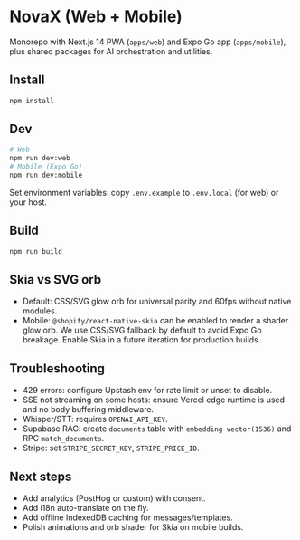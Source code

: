 # NovaX (Web + Mobile)

Monorepo with Next.js 14 PWA (`apps/web`) and Expo Go app (`apps/mobile`), plus shared packages for AI orchestration and utilities.

## Install

```bash
npm install
```

## Dev

```bash
# Web
npm run dev:web
# Mobile (Expo Go)
npm run dev:mobile
```

Set environment variables: copy `.env.example` to `.env.local` (for web) or your host.

## Build

```bash
npm run build
```

## Skia vs SVG orb
- Default: CSS/SVG glow orb for universal parity and 60fps without native modules.
- Mobile: `@shopify/react-native-skia` can be enabled to render a shader glow orb. We use CSS/SVG fallback by default to avoid Expo Go breakage. Enable Skia in a future iteration for production builds.

## Troubleshooting
- 429 errors: configure Upstash env for rate limit or unset to disable.
- SSE not streaming on some hosts: ensure Vercel edge runtime is used and no body buffering middleware.
- Whisper/STT: requires `OPENAI_API_KEY`.
- Supabase RAG: create `documents` table with `embedding vector(1536)` and RPC `match_documents`.
- Stripe: set `STRIPE_SECRET_KEY`, `STRIPE_PRICE_ID`.

## Next steps
- Add analytics (PostHog or custom) with consent.
- Add i18n auto-translate on the fly.
- Add offline IndexedDB caching for messages/templates.
- Polish animations and orb shader for Skia on mobile builds.